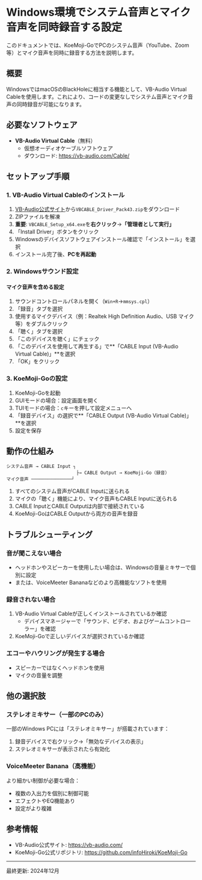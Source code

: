 # Windows環境でシステム音声とマイク音声を同時録音する設定

このドキュメントでは、KoeMoji-GoでPCのシステム音声（YouTube、Zoom等）とマイク音声を同時に録音する方法を説明します。

## 概要

WindowsではmacOSのBlackHoleに相当する機能として、VB-Audio Virtual Cableを使用します。これにより、コードの変更なしでシステム音声とマイク音声の同時録音が可能になります。

## 必要なソフトウェア

- **VB-Audio Virtual Cable**（無料）
  - 仮想オーディオケーブルソフトウェア
  - ダウンロード: https://vb-audio.com/Cable/

## セットアップ手順

### 1. VB-Audio Virtual Cableのインストール

1. [VB-Audio公式サイト](https://vb-audio.com/Cable/)から`VBCABLE_Driver_Pack43.zip`をダウンロード
2. ZIPファイルを解凍
3. **重要**: `VBCABLE_Setup_x64.exe`を**右クリック**→**「管理者として実行」**
4. 「Install Driver」ボタンをクリック
5. Windowsのデバイスソフトウェアインストール確認で「インストール」を選択
6. インストール完了後、**PCを再起動**

### 2. Windowsサウンド設定

#### マイク音声を含める設定
1. サウンドコントロールパネルを開く（`Win+R`→`mmsys.cpl`）
2. 「録音」タブを選択
3. 使用するマイクデバイス（例：Realtek High Definition Audio、USB マイク等）をダブルクリック
4. 「聴く」タブを選択
5. 「このデバイスを聴く」にチェック
6. 「このデバイスを使用して再生する」で**「CABLE Input (VB-Audio Virtual Cable)」**を選択
7. 「OK」をクリック

### 3. KoeMoji-Goの設定

1. KoeMoji-Goを起動
2. GUIモードの場合：設定画面を開く
3. TUIモードの場合：`c`キーを押して設定メニューへ
4. 「録音デバイス」の選択で**「CABLE Output (VB-Audio Virtual Cable)」**を選択
5. 設定を保存

## 動作の仕組み

```
システム音声 → CABLE Input ┐
                          ├→ CABLE Output → KoeMoji-Go（録音）
マイク音声 ───────────────┘
```

1. すべてのシステム音声がCABLE Inputに送られる
2. マイクの「聴く」機能により、マイク音声もCABLE Inputに送られる
3. CABLE InputとCABLE Outputは内部で接続されている
4. KoeMoji-GoはCABLE Outputから両方の音声を録音

## トラブルシューティング

### 音が聞こえない場合
- ヘッドホンやスピーカーを使用したい場合は、Windowsの音量ミキサーで個別に設定
- または、VoiceMeeter Bananaなどのより高機能なソフトを使用

### 録音されない場合
1. VB-Audio Virtual Cableが正しくインストールされているか確認
   - デバイスマネージャーで「サウンド、ビデオ、およびゲームコントローラー」を確認
2. KoeMoji-Goで正しいデバイスが選択されているか確認

### エコーやハウリングが発生する場合
- スピーカーではなくヘッドホンを使用
- マイクの音量を調整

## 他の選択肢

### ステレオミキサー（一部のPCのみ）
一部のWindows PCには「ステレオミキサー」が搭載されています：
1. 録音デバイスで右クリック→「無効なデバイスの表示」
2. ステレオミキサーが表示されたら有効化

### VoiceMeeter Banana（高機能）
より細かい制御が必要な場合：
- 複数の入出力を個別に制御可能
- エフェクトやEQ機能あり
- 設定がより複雑

## 参考情報

- VB-Audio公式サイト: https://vb-audio.com/
- KoeMoji-Go公式リポジトリ: https://github.com/infoHiroki/KoeMoji-Go

---
最終更新: 2024年12月
